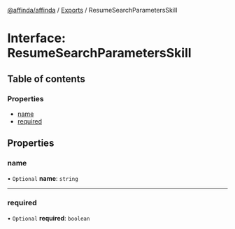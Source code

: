 [@affinda/affinda](../README.md) / [Exports](../modules.md) / ResumeSearchParametersSkill

# Interface: ResumeSearchParametersSkill

## Table of contents

### Properties

- [name](ResumeSearchParametersSkill.md#name)
- [required](ResumeSearchParametersSkill.md#required)

## Properties

### name

• `Optional` **name**: `string`

___

### required

• `Optional` **required**: `boolean`
